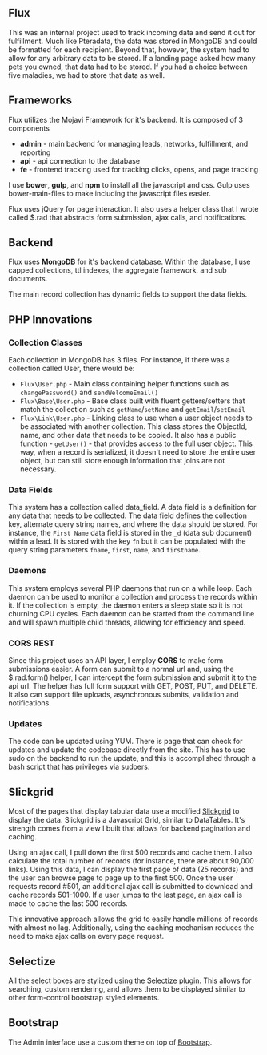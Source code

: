 ## Flux

This was an internal project used to track incoming data and send it out for fulfillment.  Much like Pteradata, the data
was stored in MongoDB and could be formatted for each recipient.  Beyond that, however, the system had to allow for any
arbitrary data to be stored.  If a landing page asked how many pets you owned, that data had to be stored.  If you had a
choice between five maladies, we had to store that data as well.

## Frameworks

Flux utilizes the Mojavi Framework for it's backend.  It is composed of 3 components
- **admin** - main backend for managing leads, networks, fulfillment, and reporting
- **api** - api connection to the database
- **fe** - frontend tracking used for tracking clicks, opens, and page tracking

I use **bower**, **gulp**, and **npm** to install all the javascript and css.  Gulp uses bower-main-files to make including the
javascript files easier.

Flux uses jQuery for page interaction.  It also uses a helper class that I wrote called $.rad that
abstracts form submission, ajax calls, and notifications.

## Backend

Flux uses **MongoDB** for it's backend database.  Within the database, I use capped collections, ttl indexes, the
aggregate framework, and sub documents.

The main record collection has dynamic fields to support the data fields.

## PHP Innovations

### Collection Classes

Each collection in MongoDB has 3 files.  For instance, if there was a collection called User, there would be:
- `Flux\User.php` - Main class containing helper functions such as `changePassword()` and `sendWelcomeEmail()`
- `Flux\Base\User.php` - Base class built with fluent getters/setters that match the collection such as `getName`/`setName`
and `getEmail`/`setEmail`
- `Flux\Link\User.php` - Linking class to use when a user object needs to be associated with another collection.  This
class stores the ObjectId, name, and other data that needs to be copied.  It also has a public function - `getUser()` -
that provides access to the full user object.  This way, when a record is serialized, it doesn't need to store the entire
user object, but can still store enough information that joins are not necessary.

### Data Fields

This system has a collection called data_field.  A data field is a definition for any data that needs to be collected.
The data field defines the collection key, alternate query string names, and where the data should be stored.  For instance,
the `First Name` data field is stored in the `_d` (data sub document) within a lead.  It is stored with the key `fn` but it
can be populated with the query string parameters `fname`, `first`, `name`, and `firstname`.

### Daemons

This system employs several PHP daemons that run on a while loop.  Each daemon can be used to monitor a collection and
process the records within it.  If the collection is empty, the daemon enters a sleep state so it is not churning CPU
cycles.  Each daemon can be started from the command line and will spawn multiple child threads, allowing for efficiency
and speed.

### CORS REST

Since this project uses an API layer, I employ **CORS** to make form submissions easier.  A form can submit to a normal url
and, using the $.rad.form() helper, I can intercept the form submission and submit it to the api url.  The
helper has full form support with GET, POST, PUT, and DELETE.  It also can support file uploads, asynchronous submits,
validation and notifications.

### Updates

The code can be updated using YUM.  There is page that can check for updates and update the codebase directly from the
site.  This has to use sudo on the backend to run the update, and this is accomplished through a bash script that has
privileges via sudoers.

## Slickgrid

Most of the pages that display tabular data use a modified [Slickgrid](https://github.com/mleibman/SlickGrid) to display the data.  Slickgrid is a Javascript
Grid, similar to DataTables.  It's strength comes from a view I built that allows for backend pagination and caching.

Using an ajax call, I pull down the first 500 records and cache them.  I also calculate the total number of records (for
instance, there are about 90,000 links).  Using this data, I can display the first page of data (25 records) and the user
can browse page to page up to the first 500.  Once the user requests record #501, an additional ajax call is submitted to
download and cache records 501-1000.  If a user jumps to the last page, an ajax call is made to cache the last 500 records.

This innovative approach allows the grid to easily handle millions of records with almost no lag.  Additionally, using the
caching mechanism reduces the need to make ajax calls on every page request.

## Selectize

All the select boxes are stylized using the [Selectize](http://selectize.github.io/selectize.js/) plugin.  This allows for searching, custom rendering, and allows
them to be displayed similar to other form-control bootstrap styled elements.

## Bootstrap

The Admin interface use a custom theme on top of [Bootstrap](http://www.getbootstrap.com/).